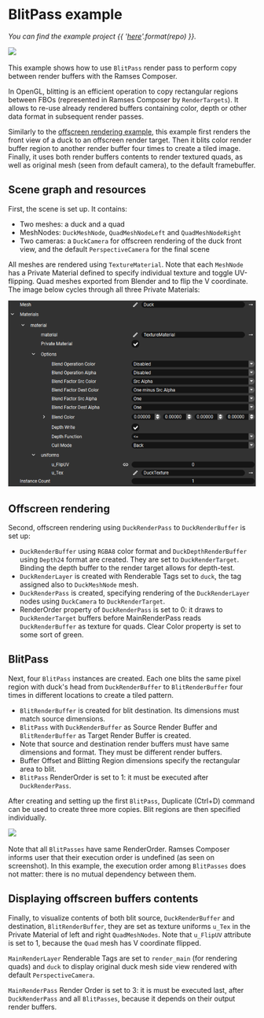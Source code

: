 <!--
SPDX-License-Identifier: MPL-2.0

This file is part of Ramses Composer
(see https://github.com/bmwcarit/ramses-composer-docs).

This Source Code Form is subject to the terms of the Mozilla Public License, v. 2.0.
If a copy of the MPL was not distributed with this file, You can obtain one at http://mozilla.org/MPL/2.0/.
-->

# BlitPass example
*You can find the example project {{ '[here]({}/doc/basics/blitpass)'.format(repo) }}.*

![](./docs/blit_result_scene.png)

This example shows how to use `BlitPass` render pass to perform copy between render buffers with the Ramses Composer.

In OpenGL, blitting is an efficient operation to copy rectangular regions between FBOs (represented in Ramses Composer by `RenderTargets`). It allows to re-use already rendered buffers containing color, depth or other data format in subsequent render passes.

Similarly to the [offscreen rendering example](../offscreen/README.md), this example first renders the front view of a duck to an offscreen render target. Then it blits color render buffer region to another render buffer four times to create a tiled image. Finally, it uses both render buffers contents to render textured quads, as well as original mesh (seen from default camera), to the default framebuffer.

## Scene graph and resources

First, the scene is set up. It contains:

* Two meshes: a duck and a quad
* MeshNodes: `DuckMeshNode`, `QuadMeshNodeLeft` and `QuadMeshNodeRight`
* Two cameras: a `DuckCamera` for offscreen rendering of the duck front view, and the default `PerspectiveCamera` for the final scene

All meshes are rendered using `TextureMaterial`. Note that each `MeshNode` has a Private Material defined to specify individual texture and toggle UV-flipping. Quad meshes exported from Blender and to flip the V coordinate. The image below cycles through all three Private Materials:

![](./docs/private_material.gif)

## Offscreen rendering

Second, offscreen rendering using `DuckRenderPass` to `DuckRenderBuffer` is set up:

* `DuckRenderBuffer` using `RGBA8` color format and `DuckDepthRenderBuffer` using `Depth24` format are created. They are set to `DuckRenderTarget`. Binding the depth buffer to the render target allows for depth-test.
* `DuckRenderLayer` is created with Renderable Tags set to `duck`, the tag assigned also to `DuckMeshNode` mesh.
* `DuckRenderPass` is created, specifying rendering of the `DuckRenderLayer` nodes using `DuckCamera` to `DuckRenderTarget`.
* RenderOrder property of `DuckRenderPass` is set to 0: it draws to `DuckRenderTarget` buffers before MainRenderPass reads `DuckRenderBuffer` as texture for quads. Clear Color property is set to some sort of green.

## BlitPass

Next, four `BlitPass` instances are created. Each one blits the same pixel region with duck's head from `DuckRenderBuffer` to `BlitRenderBuffer` four times in different locations to create a tiled pattern.

* `BlitRenderBuffer` is created for blit destination. Its dimensions must match source dimensions.
* `BlitPass` with `DuckRenderBuffer` as Source Render Buffer and `BlitRenderBuffer` as Target Render Buffer is created.
* Note that source and destination render buffers must have same dimensions and format. They must be different render buffers.
* Buffer Offset and Blitting Region dimensions specify the rectangular area to blit.
* `BlitPass` RenderOrder is set to 1: it must be executed after `DuckRenderPass`.

After creating and setting up the first `BlitPass`, Duplicate (Ctrl+D) command can be used to create three more copies. Blit regions are then specified individually.

![](./docs/blit_pass.png)

Note that all `BlitPasses` have same RenderOrder. Ramses Composer informs user that their execution order is undefined (as seen on screenshot). In this example, the execution order among `BlitPasses` does not matter: there is no mutual dependency between them.

## Displaying offscreen buffers contents

Finally, to visualize contents of both blit source, `DuckRenderBuffer` and destination, `BlitRenderBuffer`, they are set as texture uniforms `u_Tex` in the Private Material of left and right `QuadMeshNodes`. Note that `u_FlipUV` attribute is set to 1, because the `Quad` mesh has V coordinate flipped.

`MainRenderLayer` Renderable Tags are set to `render_main` (for rendering quads) and `duck` to display original duck mesh side view rendered with default `PerspectiveCamera`.

`MainRenderPass` Render Order is set to 3: it is must be executed last, after `DuckRenderPass` and all `BlitPasses`, because it depends on their output render buffers.
